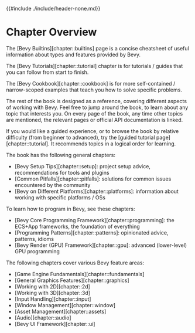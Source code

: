 {{#include ./include/header-none.md}}

# Chapter Overview

The [Bevy Builtins][chapter::builtins] page is a concise cheatsheet of useful
information about types and features provided by Bevy.

The [Bevy Tutorials][chapter::tutorial] chapter is for tutorials / guides
that you can follow from start to finish.

The [Bevy Cookbook][chapter::cookbook] is for more self-contained /
narrow-scoped examples that teach you how to solve specific problems.

The rest of the book is designed as a reference, covering different aspects of
working with Bevy. Feel free to jump around the book, to learn about any topic
that interests you. On every page of the book, any time other topics are
mentioned, the relevant pages or official API documentation is linked.

If you would like a guided experience, or to browse the book by relative
difficulty (from beginner to advanced), try the [guided tutorial
page][chapter::tutorial]. It recommends topics in a logical order for learning.

The book has the following general chapters:

 - [Bevy Setup Tips][chapter::setup]: project setup advice, recommendations for tools and plugins
 - [Common Pitfalls][chapter::pitfalls]: solutions for common issues encountered by the community
 - [Bevy on Different Platforms][chapter::platforms]: information about working with specific platforms / OSs

<!-- - [Appendix: General Concepts][chapter::concepts]: various general gamedev knowledge, not specific to Bevy -->

To learn how to program in Bevy, see these chapters:

 - [Bevy Core Programming Framework][chapter::programming]: the ECS+App frameworks, the foundation of everything
 - [Programming Patterns][chapter::patterns]: opinionated advice, patterns, idioms
 - [Bevy Render (GPU) Framework][chapter::gpu]: advanced (lower-level) GPU programming

The following chapters cover various Bevy feature areas:

 - [Game Engine Fundamentals][chapter::fundamentals]
 - [General Graphics Features][chapter::graphics]
 - [Working with 2D][chapter::2d]
 - [Working with 3D][chapter::3d]
 - [Input Handling][chapter::input]
 - [Window Management][chapter::window]
 - [Asset Management][chapter::assets]
 - [Audio][chapter::audio]
 - [Bevy UI Framework][chapter::ui]
